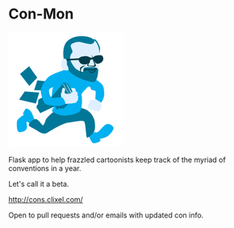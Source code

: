 Con-Mon
=======

![con-mon](https://raw.githubusercontent.com/natebeaty/con-mon/master/static/img/con-mon.png)

Flask app to help frazzled cartoonists keep track of the myriad of conventions in a year.

Let's call it a beta.

<http://cons.clixel.com/>

Open to pull requests and/or emails with updated con info.
